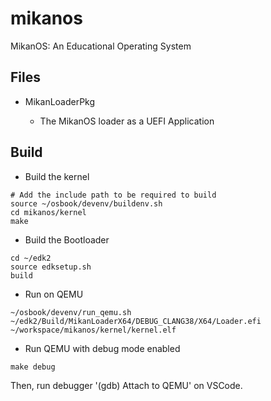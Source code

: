 # mikanos

MikanOS: An Educational Operating System

## Files

- MikanLoaderPkg

  - The MikanOS loader as a UEFI Application

## Build

- Build the kernel

```shell
# Add the include path to be required to build
source ~/osbook/devenv/buildenv.sh
cd mikanos/kernel
make
```

- Build the Bootloader

```shell
cd ~/edk2
source edksetup.sh
build
```

- Run on QEMU

```shell
~/osbook/devenv/run_qemu.sh ~/edk2/Build/MikanLoaderX64/DEBUG_CLANG38/X64/Loader.efi ~/workspace/mikanos/kernel/kernel.elf
```

- Run QEMU with debug mode enabled

```shell
make debug
```
Then, run debugger '(gdb) Attach to QEMU' on VSCode.